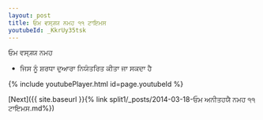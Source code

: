 ```yaml
---
layout: post
title: ਓਮ ਵਸ੍ਯ੍ਯ ਨਮਹ ੧੧ ਟਾਇਮਸ
youtubeId: _KkrUy35tsk
---
```

 
 
 ਓਮ ਵਸ੍ਯ੍ਯ ਨਮਹ  
 
 -  ਜਿਸ ਨੂੰ ਸ਼ਰਧਾ ਦੁਆਰਾ ਨਿਯੰਤਰਿਤ ਕੀਤਾ ਜਾ ਸਕਦਾ ਹੈ 
 
  
 
  
 
 
 
 
 
 


{% include youtubePlayer.html id=page.youtubeId %}
 
[Next]({{ site.baseurl }}{% link  split1/_posts/2014-03-18-ਓਮ ਅਨੀਤਹਯੈ ਨਮਹ ੧੧ ਟਾਇਮਸ.md%})
 
